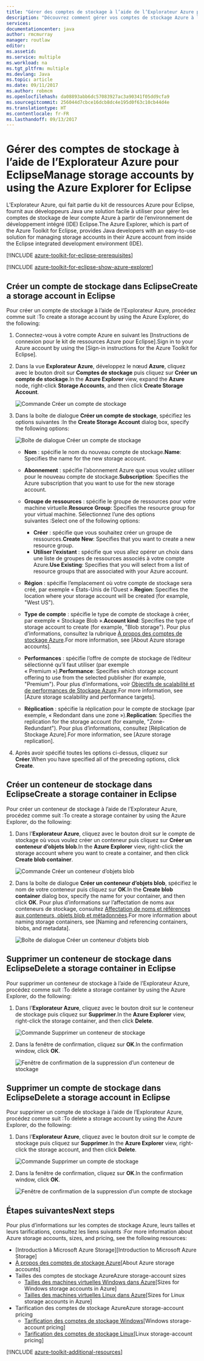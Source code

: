 ```yaml
---
title: "Gérer des comptes de stockage à l’aide de l’Explorateur Azure pour Eclipse"
description: "Découvrez comment gérer vos comptes de stockage Azure à l’aide de l’Explorateur Azure pour Eclipse."
services: 
documentationcenter: java
author: rmcmurray
manager: routlaw
editor: 
ms.assetid: 
ms.service: multiple
ms.workload: na
ms.tgt_pltfrm: multiple
ms.devlang: Java
ms.topic: article
ms.date: 09/11/2017
ms.author: robmcm
ms.openlocfilehash: da08893abb6dc57083927ac3a90341f05dd9cfa9
ms.sourcegitcommit: 256044d7cbce16dcb8dc4e195d0f63c10cb44d4e
ms.translationtype: HT
ms.contentlocale: fr-FR
ms.lasthandoff: 09/13/2017
---
```

# <a name="manage-storage-accounts-by-using-the-azure-explorer-for-eclipse"></a><span data-ttu-id="27e67-103">Gérer des comptes de stockage à l’aide de l’Explorateur Azure pour Eclipse</span><span class="sxs-lookup"><span data-stu-id="27e67-103">Manage storage accounts by using the Azure Explorer for Eclipse</span></span>

<span data-ttu-id="27e67-104">L’Explorateur Azure, qui fait partie du kit de ressources Azure pour Eclipse, fournit aux développeurs Java une solution facile à utiliser pour gérer les comptes de stockage de leur compte Azure à partir de l’environnement de développement intégré (IDE) Eclipse.</span><span class="sxs-lookup"><span data-stu-id="27e67-104">The Azure Explorer, which is part of the Azure Toolkit for Eclipse, provides Java developers with an easy-to-use solution for managing storage accounts in their Azure account from inside the Eclipse integrated development environment (IDE).</span></span>

[!INCLUDE [azure-toolkit-for-eclipse-prerequisites](../includes/azure-toolkit-for-eclipse-prerequisites.md)]

[!INCLUDE [azure-toolkit-for-eclipse-show-azure-explorer](../includes/azure-toolkit-for-eclipse-show-azure-explorer.md)]

## <a name="create-a-storage-account-in-eclipse"></a><span data-ttu-id="27e67-105">Créer un compte de stockage dans Eclipse</span><span class="sxs-lookup"><span data-stu-id="27e67-105">Create a storage account in Eclipse</span></span>

<span data-ttu-id="27e67-106">Pour créer un compte de stockage à l’aide de l’Explorateur Azure, procédez comme suit :</span><span class="sxs-lookup"><span data-stu-id="27e67-106">To create a storage account by using the Azure Explorer, do the following:</span></span>

1. <span data-ttu-id="27e67-107">Connectez-vous à votre compte Azure en suivant les [Instructions de connexion pour le kit de ressources Azure pour Eclipse].</span><span class="sxs-lookup"><span data-stu-id="27e67-107">Sign in to your Azure account by using the [Sign-in instructions for the Azure Toolkit for Eclipse].</span></span>

1. <span data-ttu-id="27e67-108">Dans la vue **Explorateur Azure**, développez le nœud **Azure**, cliquez avec le bouton droit sur **Comptes de stockage** puis cliquez sur **Créer un compte de stockage**.</span><span class="sxs-lookup"><span data-stu-id="27e67-108">In the **Azure Explorer** view, expand the **Azure** node, right-click **Storage Accounts**, and then click **Create Storage Account**.</span></span>

   ![Commande Créer un compte de stockage][CS01]

1. <span data-ttu-id="27e67-110">Dans la boîte de dialogue **Créer un compte de stockage**, spécifiez les options suivantes :</span><span class="sxs-lookup"><span data-stu-id="27e67-110">In the **Create Storage Account** dialog box, specify the following options:</span></span>

   ![Boîte de dialogue Créer un compte de stockage][CS02]

   * <span data-ttu-id="27e67-112">**Nom** : spécifie le nom du nouveau compte de stockage.</span><span class="sxs-lookup"><span data-stu-id="27e67-112">**Name**: Specifies the name for the new storage account.</span></span>

   * <span data-ttu-id="27e67-113">**Abonnement** : spécifie l’abonnement Azure que vous voulez utiliser pour le nouveau compte de stockage.</span><span class="sxs-lookup"><span data-stu-id="27e67-113">**Subscription**: Specifies the Azure subscription that you want to use for the new storage account.</span></span>

   * <span data-ttu-id="27e67-114">**Groupe de ressources** : spécifie le groupe de ressources pour votre machine virtuelle.</span><span class="sxs-lookup"><span data-stu-id="27e67-114">**Resource Group**: Specifies the resource group for your virtual machine.</span></span> <span data-ttu-id="27e67-115">Sélectionnez l’une des options suivantes :</span><span class="sxs-lookup"><span data-stu-id="27e67-115">Select one of the following options:</span></span>
      * <span data-ttu-id="27e67-116">**Créer** : spécifie que vous souhaitez créer un groupe de ressources.</span><span class="sxs-lookup"><span data-stu-id="27e67-116">**Create New**: Specifies that you want to create a new resource group.</span></span>
      * <span data-ttu-id="27e67-117">**Utiliser l’existant** : spécifie que vous allez opérer un choix dans une liste de groupes de ressources associés à votre compte Azure.</span><span class="sxs-lookup"><span data-stu-id="27e67-117">**Use Existing**: Specifies that you will select from a list of resource groups that are associated with your Azure account.</span></span>

   * <span data-ttu-id="27e67-118">**Région** : spécifie l’emplacement où votre compte de stockage sera créé, par exemple « États-Unis de l’Ouest ».</span><span class="sxs-lookup"><span data-stu-id="27e67-118">**Region**: Specifies the location where your storage account will be created (for example, "West US").</span></span>

   * <span data-ttu-id="27e67-119">**Type de compte** : spécifie le type de compte de stockage à créer, par exemple « Stockage Blob ».</span><span class="sxs-lookup"><span data-stu-id="27e67-119">**Account kind**: Specifies the type of storage account to create (for example, "Blob storage").</span></span> <span data-ttu-id="27e67-120">Pour plus d’informations, consultez la rubrique [À propos des comptes de stockage Azure].</span><span class="sxs-lookup"><span data-stu-id="27e67-120">For more information, see [About Azure storage accounts].</span></span>

   * <span data-ttu-id="27e67-121">**Performances** : spécifie l’offre de compte de stockage de l’éditeur sélectionné qu’il faut utiliser (par exemple « Premium »).</span><span class="sxs-lookup"><span data-stu-id="27e67-121">**Performance**: Specifies which storage account offering to use from the selected publisher (for example, "Premium").</span></span> <span data-ttu-id="27e67-122">Pour plus d’informations, voir [Objectifs de scalabilité et de performances de Stockage Azure].</span><span class="sxs-lookup"><span data-stu-id="27e67-122">For more information, see [Azure storage scalability and performance targets].</span></span>

   * <span data-ttu-id="27e67-123">**Réplication** : spécifie la réplication pour le compte de stockage (par exemple, « Redondant dans une zone »).</span><span class="sxs-lookup"><span data-stu-id="27e67-123">**Replication**: Specifies the replication for the storage account (for example, "Zone-Redundant").</span></span> <span data-ttu-id="27e67-124">Pour plus d’informations, consultez [Réplication de Stockage Azure].</span><span class="sxs-lookup"><span data-stu-id="27e67-124">For more information, see [Azure storage replication].</span></span>

1. <span data-ttu-id="27e67-125">Après avoir spécifié toutes les options ci-dessus, cliquez sur **Créer**.</span><span class="sxs-lookup"><span data-stu-id="27e67-125">When you have specified all of the preceding options, click **Create**.</span></span>

## <a name="create-a-storage-container-in-eclipse"></a><span data-ttu-id="27e67-126">Créer un conteneur de stockage dans Eclipse</span><span class="sxs-lookup"><span data-stu-id="27e67-126">Create a storage container in Eclipse</span></span>

<span data-ttu-id="27e67-127">Pour créer un conteneur de stockage à l’aide de l’Explorateur Azure, procédez comme suit :</span><span class="sxs-lookup"><span data-stu-id="27e67-127">To create a storage container by using the Azure Explorer, do the following:</span></span>

1. <span data-ttu-id="27e67-128">Dans l’**Explorateur Azure**, cliquez avec le bouton droit sur le compte de stockage où vous voulez créer un conteneur puis cliquez sur **Créer un conteneur d’objets blob**.</span><span class="sxs-lookup"><span data-stu-id="27e67-128">In the **Azure Explorer** view, right-click the storage account where you want to create a container, and then click **Create blob container**.</span></span>

   ![Commande Créer un conteneur d’objets blob][CC01]

1. <span data-ttu-id="27e67-130">Dans la boîte de dialogue **Créer un conteneur d’objets blob**, spécifiez le nom de votre conteneur puis cliquez sur **OK**.</span><span class="sxs-lookup"><span data-stu-id="27e67-130">In the **Create blob container** dialog box, specify the name for your container, and then click **OK**.</span></span> <span data-ttu-id="27e67-131">Pour plus d’informations sur l’affectation de noms aux conteneurs de stockage, consultez [Affectation de noms et références aux conteneurs, objets blob et métadonnées].</span><span class="sxs-lookup"><span data-stu-id="27e67-131">For more information about naming storage containers, see [Naming and referencing containers, blobs, and metadata].</span></span>

   ![Boîte de dialogue Créer un conteneur d’objets blob][CC02]

## <a name="delete-a-storage-container-in-eclipse"></a><span data-ttu-id="27e67-133">Supprimer un conteneur de stockage dans Eclipse</span><span class="sxs-lookup"><span data-stu-id="27e67-133">Delete a storage container in Eclipse</span></span>

<span data-ttu-id="27e67-134">Pour supprimer un conteneur de stockage à l’aide de l’Explorateur Azure, procédez comme suit :</span><span class="sxs-lookup"><span data-stu-id="27e67-134">To delete a storage container by using the Azure Explorer, do the following:</span></span>

1. <span data-ttu-id="27e67-135">Dans l’**Explorateur Azure**, cliquez avec le bouton droit sur le conteneur de stockage puis cliquez sur **Supprimer**.</span><span class="sxs-lookup"><span data-stu-id="27e67-135">In the **Azure Explorer** view, right-click the storage container, and then click **Delete**.</span></span>

   ![Commande Supprimer un conteneur de stockage][DC01]

1. <span data-ttu-id="27e67-137">Dans la fenêtre de confirmation, cliquez sur **OK**.</span><span class="sxs-lookup"><span data-stu-id="27e67-137">In the confirmation window, click **OK**.</span></span>

   ![Fenêtre de confirmation de la suppression d’un conteneur de stockage][DC02]

## <a name="delete-a-storage-account-in-eclipse"></a><span data-ttu-id="27e67-139">Supprimer un compte de stockage dans Eclipse</span><span class="sxs-lookup"><span data-stu-id="27e67-139">Delete a storage account in Eclipse</span></span>

<span data-ttu-id="27e67-140">Pour supprimer un compte de stockage à l’aide de l’Explorateur Azure, procédez comme suit :</span><span class="sxs-lookup"><span data-stu-id="27e67-140">To delete a storage account by using the Azure Explorer, do the following:</span></span>

1. <span data-ttu-id="27e67-141">Dans l’**Explorateur Azure**, cliquez avec le bouton droit sur le compte de stockage puis cliquez sur **Supprimer**.</span><span class="sxs-lookup"><span data-stu-id="27e67-141">In the **Azure Explorer** view, right-click the storage account, and then click **Delete**.</span></span>

   ![Commande Supprimer un compte de stockage][DS01]

1. <span data-ttu-id="27e67-143">Dans la fenêtre de confirmation, cliquez sur **OK**.</span><span class="sxs-lookup"><span data-stu-id="27e67-143">In the confirmation window, click **OK**.</span></span>

   ![Fenêtre de confirmation de la suppression d’un compte de stockage][DS02]

## <a name="next-steps"></a><span data-ttu-id="27e67-145">Étapes suivantes</span><span class="sxs-lookup"><span data-stu-id="27e67-145">Next steps</span></span>

<span data-ttu-id="27e67-146">Pour plus d’informations sur les comptes de stockage Azure, leurs tailles et leurs tarifications, consultez les liens suivants :</span><span class="sxs-lookup"><span data-stu-id="27e67-146">For more information about Azure storage accounts, sizes, and pricing, see the following resources:</span></span>

* <span data-ttu-id="27e67-147">[Introduction à Microsoft Azure Storage]</span><span class="sxs-lookup"><span data-stu-id="27e67-147">[Introduction to Microsoft Azure Storage]</span></span>
* <span data-ttu-id="27e67-148">[À propos des comptes de stockage Azure]</span><span class="sxs-lookup"><span data-stu-id="27e67-148">[About Azure storage accounts]</span></span>
* <span data-ttu-id="27e67-149">Tailles des comptes de stockage Azure</span><span class="sxs-lookup"><span data-stu-id="27e67-149">Azure storage-account sizes</span></span>
  * <span data-ttu-id="27e67-150">[Tailles des machines virtuelles Windows dans Azure]</span><span class="sxs-lookup"><span data-stu-id="27e67-150">[Sizes for Windows storage accounts in Azure]</span></span>
  * <span data-ttu-id="27e67-151">[Tailles des machines virtuelles Linux dans Azure]</span><span class="sxs-lookup"><span data-stu-id="27e67-151">[Sizes for Linux storage accounts in Azure]</span></span>
* <span data-ttu-id="27e67-152">Tarification des comptes de stockage Azure</span><span class="sxs-lookup"><span data-stu-id="27e67-152">Azure storage-account pricing</span></span>
  * <span data-ttu-id="27e67-153">[Tarification des comptes de stockage Windows]</span><span class="sxs-lookup"><span data-stu-id="27e67-153">[Windows storage-account pricing]</span></span>
  * <span data-ttu-id="27e67-154">[Tarification des comptes de stockage Linux]</span><span class="sxs-lookup"><span data-stu-id="27e67-154">[Linux storage-account pricing]</span></span>

[!INCLUDE [azure-toolkit-additional-resources](../includes/azure-toolkit-additional-resources.md)]

<!-- URL List -->

[Introduction à Stockage Microsoft Azure]: /azure/storage/storage-introduction
[À propos des comptes de stockage Azure]: /azure/storage/storage-create-storage-account
[Réplication du stockage Azure]: /azure/storage/storage-redundancy
[Objectifs de scalabilité et de performances de Stockage Azure]: /azure/storage/storage-scalability-targets
[Affectation de noms et références aux conteneurs, objets blob et métadonnées]: http://go.microsoft.com/fwlink/?LinkId=255555

[Tailles des machines virtuelles Windows dans Azure]: /azure/virtual-machines/virtual-machines-windows-sizes
[Tailles des machines virtuelles Linux dans Azure]: /azure/virtual-machines/virtual-machines-linux-sizes
[Tarification des comptes de stockage Windows]: /pricing/details/virtual-machines/windows/
[Tarification des comptes de stockage Linux]: /pricing/details/virtual-machines/linux/

<!-- IMG List -->

[CS01]: media/azure-toolkit-for-eclipse-managing-storage-accounts-using-azure-explorer/CS01.png
[CS02]: media/azure-toolkit-for-eclipse-managing-storage-accounts-using-azure-explorer/CS02.png
[CC01]: media/azure-toolkit-for-eclipse-managing-storage-accounts-using-azure-explorer/CC01.png
[CC02]: media/azure-toolkit-for-eclipse-managing-storage-accounts-using-azure-explorer/CC02.png

[DS01]: media/azure-toolkit-for-eclipse-managing-storage-accounts-using-azure-explorer/DS01.png
[DS02]: media/azure-toolkit-for-eclipse-managing-storage-accounts-using-azure-explorer/DS02.png
[DC01]: media/azure-toolkit-for-eclipse-managing-storage-accounts-using-azure-explorer/DC01.png
[DC02]: media/azure-toolkit-for-eclipse-managing-storage-accounts-using-azure-explorer/DC02.png
